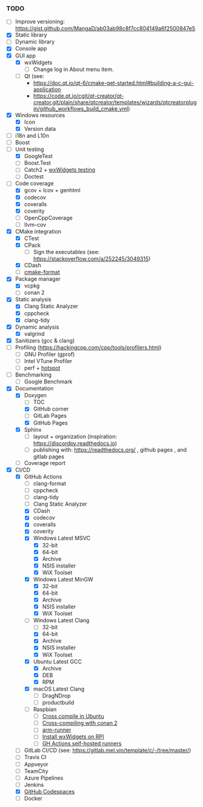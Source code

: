 ### TODO

- [ ] Improve versioning: https://gist.github.com/MangaD/ab03ab98c8f7cc804149a6f2500847e5
- [x] Static library
- [ ] Dynamic library
- [x] Console app
- [x] GUI app
  - [x] wxWidgets
    - [ ] Change log in About menu item.
  - [ ] Qt (see:
      - https://doc.qt.io/qt-6/cmake-get-started.html#building-a-c-gui-application
      - https://code.qt.io/cgit/qt-creator/qt-creator.git/plain/share/qtcreator/templates/wizards/qtcreatorplugin/github_workflows_build_cmake.yml)
- [x] Windows resources
  - [x] Icon
  - [x] Version data
- [ ] i18n and L10n
- [ ] Boost
- [ ] Unit testing
  - [x] GoogleTest
  - [ ] Boost.Test
  - [ ] Catch2 + [wxWidgets testing](https://github.com/wxWidgets/wxWidgets/blob/master/docs/contributing/how-to-write-unit-tests.md)
  - [ ] Doctest
- [ ] Code coverage
  - [x] gcov + lcov + genhtml
  - [x] codecov
  - [x] coveralls
  - [x] coverity
  - [ ] OpenCppCoverage
  - [ ] llvm-cov
- [x] CMake integration
  - [x] CTest
  - [x] CPack
    - [ ] Sign the executables (see: https://stackoverflow.com/a/252245/3049315)
  - [x] CDash
  - [ ] [cmake-format](https://github.com/cheshirekow/cmake_format)
- [x] Package manager
  - [x] vcpkg
  - [ ] conan 2
- [x] Static analysis
  - [x] Clang Static Analyzer
  - [x] cppcheck
  - [x] clang-tidy
- [x] Dynamic analysis
  - [x] valgrind
- [x] Sanitizers (gcc & clang)
- [ ] Profiling (https://hackingcpp.com/cpp/tools/profilers.html)
  - [ ] GNU Profiler (gprof)
  - [ ] Intel VTune Profiler
  - [ ] perf + [hotspot](https://github.com/KDAB/hotspot)
- [ ] Benchmarking
  - [ ] Google Benchmark
- [x] Documentation
  - [x] Doxygen
    - [ ] TOC
    - [x] GitHub corner
    - [ ] GitLab Pages
    - [x] GitHub Pages
  - [x] Sphinx
    - [ ] layout + organization (inspiration: https://discordpy.readthedocs.io)
    - [ ] publishing with: https://readthedocs.org/ , github pages , and gitlab pages
  - [ ] Coverage report
- [x] CI/CD
  - [x] GitHub Actions
    - [ ] clang-format
    - [ ] cppcheck
    - [ ] clang-tidy
    - [ ] Clang Static Analyzer
    - [x] CDash
    - [x] codecov
    - [x] coveralls
    - [x] coverity
    - [x] Windows Latest MSVC
      - [x] 32-bit
      - [x] 64-bit
      - [x] Archive
      - [x] NSIS installer
      - [x] WiX Toolset
    - [x] Windows Latest MinGW
      - [x] 32-bit
      - [x] 64-bit
      - [x] Archive
      - [x] NSIS installer
      - [x] WiX Toolset
    - [ ] Windows Latest Clang
      - [ ] 32-bit
      - [x] 64-bit
      - [x] Archive
      - [x] NSIS installer
      - [x] WiX Toolset
    - [x] Ubuntu Latest GCC
      - [x] Archive
      - [x] DEB
      - [x] RPM
    - [x] macOS Latest Clang
      - [ ] DragNDrop
      - [ ] productbuild
    - [ ] Raspbian
      - [ ] [Cross compile in Ubuntu](https://stackoverflow.com/a/11123927/3049315)
      - [ ] [Cross-compiling with conan 2](https://docs.conan.io/2/tutorial/consuming_packages/cross_building_with_conan.html)
      - [ ] [arm-runner](https://github.com/marketplace/actions/arm-runner)
      - [ ] [Install wxWidgets on RPI](https://yasriady.blogspot.com/2015/10/how-to-build-wxwidgets-for-raspberry-pi.html)
      - [ ] [GH Actions self-hosted runners](https://docs.github.com/en/actions/hosting-your-own-runners/managing-self-hosted-runners/about-self-hosted-runners)
  - [ ] GitLab CI/CD (see: https://gitlab.mel.vin/template/c/-/tree/master/)
  - [ ] Travis CI
  - [ ] Appveyor
  - [ ] TeamCity
  - [ ] Azure Pipelines
  - [ ] Jenkins
  - [x] [GitHub Codespaces](https://docs.github.com/en/codespaces/setting-up-your-project-for-codespaces/adding-a-dev-container-configuration/introduction-to-dev-containers#using-a-predefined-dev-container-configuration)
  - [ ] Docker
